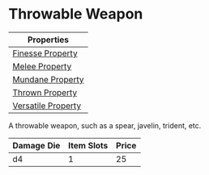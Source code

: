 # Throwable Weapon

| Properties                                                               |
| ------------------------------------------------------------------------ |
| [Finesse Property](../Weapon%20Properties/Finesse%20Property.md)         |
| [Melee Property](../Weapon%20Properties/Melee%20Property.md)             |
| [Mundane Property](../../../Material%20Properties/Mundane%20Property.md) |
| [Thrown Property](../Weapon%20Properties/Thrown%20Property.md)           |
| [Versatile Property](../Weapon%20Properties/Versatile%20Property.md)     |

A throwable weapon, such as a spear, javelin, trident, etc.

| Damage Die | Item Slots | Price |
| ---------- | ---------- | ----- |
| d4         | 1          | 25    |
